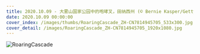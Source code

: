 ```yaml
---
title: 2020.10.09 - 大雾山国家公园中的咆哮叉，田纳西州 (© Bernie Kasper/Getty Images)
date: 2020.10.09 00:00:00
cover_index: /images/thumbs/RoaringCascade_ZH-CN7814945705_533x300.jpg
cover_detail: /images/RoaringCascade_ZH-CN7814945705_1920x1080.jpg
---
```


![RoaringCascade](/images/RoaringCascade_ZH-CN7814945705_1920x1080.jpg)
